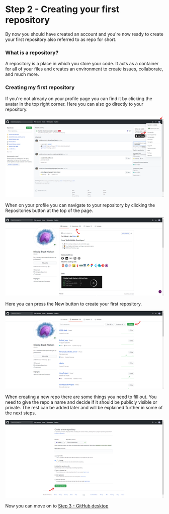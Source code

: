 # Step 2 - Creating your first repository

By now you should have created an account and you're now ready to create your first repository also referred to as repo for short.

### What is a repository?
A repository is a place in which you store your code. It acts as a container for all of your files and creates an environment to create issues, collaborate, and much more.

### Creating my first repository

If you're not already on your profile page you can find it by clicking the avatar in the top right corner. Here you can also go directly to your repository.

![Find profile](../Assets/Images/create-repo/find-your-profile.png)

When on your profile you can navigate to your repository by clicking the Repositories button at the top of the page.

![Find Repositories](../Assets/Images/create-repo/find-repos.png)

Here you can press the New button to create your first repository.

![New repository](../Assets/Images/create-repo/create-repo.png)

When creating a new repo there are some things you need to fill out. You need to give the repo a name and decide if it should be publicly visible or private. The rest can be added later and will be explained further in some of the next steps.

![Create repository](../Assets/Images/create-repo/create-button-repo.png)

Now you can move on to [Step 3 - GitHub desktop](../Step%203%20-%20GitHub%20desktop/README.md)